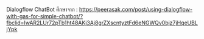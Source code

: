 Dialogflow ChatBot
ศึกษาจาก : https://peerasak.com/post/using-dialogflow-with-gas-for-simple-chatbot/?fbclid=IwAR2LUr72pTb1ht48AKj3Aj8grZXscntyztFd6eNGWQv0bjz7jHqeUBLjYpk